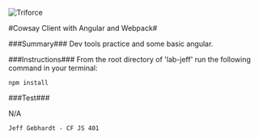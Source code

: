 ![Triforce](./resources/triforce2.gif)

#Cowsay Client with Angular and Webpack#

###Summary###
Dev tools practice and some basic angular.


###Instructions###
From the root directory of 'lab-jeff' run the following command in your terminal:

`npm install`


###Test###

N/A



`Jeff Gebhardt - CF JS 401`
